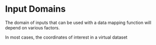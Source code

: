 Input Domains
=============

The domain of inputs that can be used with a data mapping function will depend on various factors.

In most cases, the coordinates of interest in a virtual dataset
